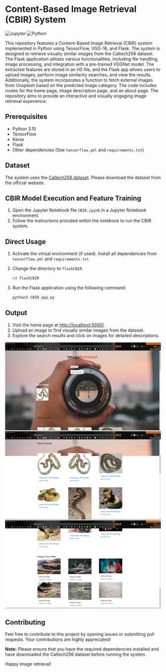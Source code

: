 # Content-Based Image Retrieval (CBIR) System

![Jupyter](https://img.shields.io/badge/Jupyter-F37626.svg?logo=Jupyter&logoColor=white)
![Python](https://img.shields.io/badge/Python-3776AB.svg?logo=Python&logoColor=white)

This repository features a Content-Based Image Retrieval (CBIR) system implemented in Python using TensorFlow, VGG-16, and Flask. The system is designed to retrieve visually similar images from the Caltech256 dataset. The Flask application utilizes various functionalities, including file handling, image processing, and integration with a pre-trained VGGNet model. The extracted features are stored in an H5 file, and the Flask app allows users to upload images, perform image similarity searches, and view the results. Additionally, the system incorporates a function to fetch external images from Unsplash based on the predicted image category. The code includes routes for the home page, image description page, and an about page. The repository aims to provide an interactive and visually engaging image retrieval experience.

## Prerequisites

- Python 3.10
- TensorFlow
- Keras
- Flask
- Other dependencies (See `tensorflow.yml` and `requirements.txt`)

## Dataset

The system uses the [Caltech256 dataset](https://data.caltech.edu/records/nyy15-4j048). Please download the dataset from the official website.

## CBIR Model Execution and Feature Training

1. Open the Jupyter Notebook file `CBIR.ipynb` in a Jupyter Notebook environment.
2. Follow the instructions provided within the notebook to run the CBIR system.

## Direct Usage

1. Activate the virtual environment (if used). Install all dependencies from `tensorflow.yml` and `requirements.txt`
2. Change the directory to `flaskCBIR`.

    ```bash
    cd flaskCBIR
    ```

3. Run the Flask application using the following command:

    ```bash
    python3 CBIR_app.py
    ```

## Output

1. Visit the home page at [http://localhost:5000/](http://localhost:5000/).
2. Upload an image to find visually similar images from the dataset.
3. Explore the search results and click on images for detailed descriptions.

![Example Image 1](img/img1.png)
![Example Image 2](img/img2.png)
![Example Image 3](img/img3.png)

## Contributing

Feel free to contribute to this project by opening issues or submitting pull requests. Your contributions are highly appreciated!


**Note:** Please ensure that you have the required dependencies installed and have downloaded the Caltech256 dataset before running the system.

Happy image retrieval!
